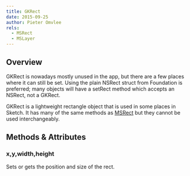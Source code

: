 ```yaml
---
title: GKRect
date: 2015-09-25
author: Pieter Omvlee
rels:
  - MSRect
  - MSLayer
---
```


## Overview

GKRect is nowadays mostly unused in the app, but there are a few places where it can still be set. Using the plain NSRect struct from Foundation is preferred; many objects will have a setRect method which accepts an NSRect, not a GKRect.

GKRect is a lightweight rectangle object that is used in some places in Sketch. It has many of the same methods as [MSRect](/docs/MSRect/) but they cannot be used interchangeably.


## Methods & Attributes

### x,y,width,height

Sets or gets the position and size of the rect.
